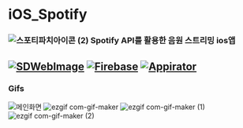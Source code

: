 # iOS_Spotify
### ![스포티파치아이콘 (2)](https://user-images.githubusercontent.com/61308364/135743292-21beb2dd-ab38-44c6-a913-13da1a4cc41f.jpeg) Spotify API를 활용한 음원 스트리밍 ios앱
[![SDWebImage](https://img.shields.io/badge/Library-SDWebImage-green)]()
[![Firebase](https://img.shields.io/badge/Framwork-Firebase-red)]()
[![Appirator](https://img.shields.io/badge/Library-Appirater-orange)]()
---
### Gifs
![메인화면](https://user-images.githubusercontent.com/61308364/135742244-88d98656-8f77-4654-a98f-e70e14b17e38.gif) ![ezgif com-gif-maker](https://user-images.githubusercontent.com/61308364/135742446-de256cf6-4eed-47ce-9f69-79d49951ac70.gif) ![ezgif com-gif-maker (1)](https://user-images.githubusercontent.com/61308364/135742487-ff7acc6f-9c24-4d25-bb08-dd9c4b0f4d7a.gif) ![ezgif com-gif-maker (2)](https://user-images.githubusercontent.com/61308364/135742618-5f3cb30a-710e-489f-8ff7-f878cf73c95a.gif)
  
  
  
###
